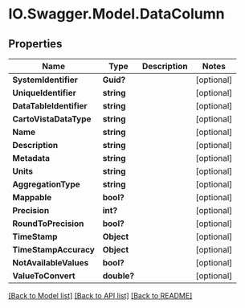 # IO.Swagger.Model.DataColumn
## Properties

Name | Type | Description | Notes
------------ | ------------- | ------------- | -------------
**SystemIdentifier** | **Guid?** |  | [optional] 
**UniqueIdentifier** | **string** |  | [optional] 
**DataTableIdentifier** | **string** |  | [optional] 
**CartoVistaDataType** | **string** |  | [optional] 
**Name** | **string** |  | [optional] 
**Description** | **string** |  | [optional] 
**Metadata** | **string** |  | [optional] 
**Units** | **string** |  | [optional] 
**AggregationType** | **string** |  | [optional] 
**Mappable** | **bool?** |  | [optional] 
**Precision** | **int?** |  | [optional] 
**RoundToPrecision** | **bool?** |  | [optional] 
**TimeStamp** | **Object** |  | [optional] 
**TimeStampAccuracy** | **Object** |  | [optional] 
**NotAvailableValues** | **bool?** |  | [optional] 
**ValueToConvert** | **double?** |  | [optional] 

[[Back to Model list]](../README.md#documentation-for-models) [[Back to API list]](../README.md#documentation-for-api-endpoints) [[Back to README]](../README.md)

